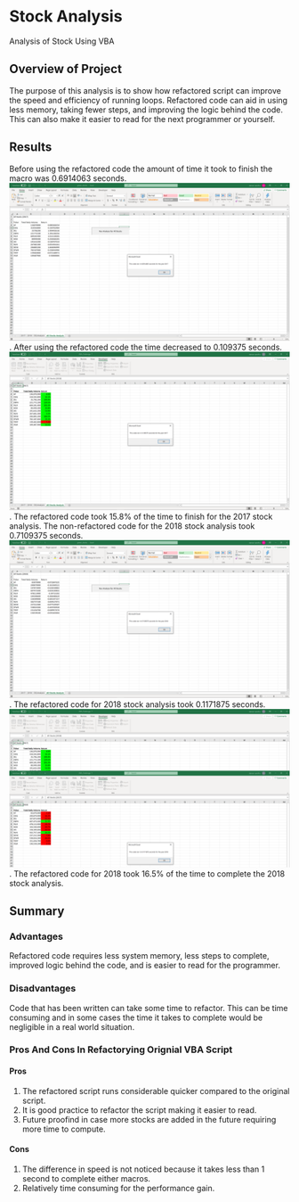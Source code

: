 # Stock Analysis
Analysis of Stock Using VBA
## Overview of Project
The purpose of this analysis is to show how refactored script can improve the speed and efficiency of running loops. Refactored code can aid in using less memory, taking fewer steps, and improving the logic behind the code. This can also make it easier to read for the next programmer or yourself.
## Results
Before using the refactored code the amount of time it took to finish the macro was 0.6914063 seconds. ![Non-Refactored Code 2017](https://raw.githubusercontent.com/damansandhu/stock-analysis/main/Resources/VBA_Challenge_2017_non_refactored.png).
After using the refactored code the time decreased to 0.109375 seconds. ![Refactored Code 2017](https://raw.githubusercontent.com/damansandhu/stock-analysis/main/Resources/VBA_Challenge_2017.png).
The refactored code took 15.8% of the time to finish for the 2017 stock analysis.
The non-refactored code for the 2018 stock analysis took 0.7109375 seconds. ![Non-Refactored Code 2018](https://raw.githubusercontent.com/damansandhu/stock-analysis/main/Resources/VBA_Challenge_2018_non_refactored.png).
The refactored code for 2018 stock analysis took 0.1171875 seconds. ![Refactored Code 2018](https://raw.githubusercontent.com/damansandhu/stock-analysis/main/Resources/VBA_Challenge_2018.png).
The refactored code for 2018 took 16.5% of the time to complete the 2018 stock analysis.
## Summary
### Advantages
Refactored code requires less system memory, less steps to complete, improved logic behind the code, and is easier to read for the programmer.
### Disadvantages
Code that has been written can take some time to refactor. This can be time consuming and in some cases the time it takes to complete would be negligible in a real world situation.
### Pros And Cons In Refactorying Orignial VBA Script
#### Pros
1. The refactored script runs considerable quicker compared to the original script. 
2. It is good practice to refactor the script making it easier to read. 
3. Future proofind in case more stocks are added in the future requiring more time to compute.
#### Cons
1. The difference in speed is not noticed because it takes less than 1 second to complete either macros. 
2. Relatively time consuming for the performance gain.
